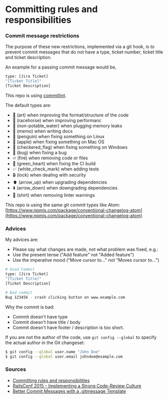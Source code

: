 # Committing rules and responsibilities

### Commit message restrictions

The purpose of these new restrictions, implemented via a git hook, is to prevent commit messages that do not have a type, ticket number, ticket title and ticket description.

An example for a passing commit message would be,

```bash
type: [Jira Ticket]
"[Ticket Title]" 
[Ticket Description]
```

This repo is using [commitlint](https://github.com/marionebl/commitlint). 

The default types are: 
- 🎨 (art) when improving the format/structure of the code
- 🐎 (racehorse) when improving performanc
- 🚱 (non-potable_water) when plugging memory leaks
-	📝 (memo) when writing docs
- 🐧 (penguin) when fixing something on Linux 
- 🍎 (apple) when fixing something on Mac OS
- 🏁 (checkered_flag) when fixing something on Windows
- 🐛 (bug) when fixing a bug
- 🔥 (fire) when removing code or files
- 💚 (green_heart) when fixing the CI build
- ✅ (white_check_mark) when adding tests
-	🔒 (lock) when dealing with security
- ⬆️ (arrow_up) when upgrading dependencies
- ⬇️ (arrow_down) when downgrading dependencies
- 👕 (shirt) when removing linter warnings

This repo is using the same git commit types like Atom: [https://www.npmjs.com/package/conventional-changelog-atom](https://www.npmjs.com/package/conventional-changelog-atom)

### Advices 

My advices are: 
- Please say what changes are made, not what problem was fixed, e.g.:
- Use the present tense ("Add feature" not "Added feature")
- Use the imperative mood ("Move cursor to..." not "Moves cursor to...")

```bash
# Good Commit
type: [Jira Ticket]
"[Ticket Title]" 
[Ticket Description]
```

```bash
# Bad commit
Bug 123456 - crash clicking button on www.example.com
```

Why the commit is bad: 
- Commit doesn't have type
- Commit doesn't have title / body
- Commit doesn't have footer / description is too short.

If you are not the author of the code, use `git config --global` to specify the actual author in the Git changeset:

```bash
$ git config --global user.name "John Doe"
$ git config --global user.email johndoe@example.com
```

### Sources

- [Committing rules and responsibilities](https://developer.mozilla.org/en-US/docs/Mozilla/Developer_guide/Committing_Rules_and_Responsibilities)
- [RailsConf 2015 - Implementing a Strong Code-Review Culture](https://www.youtube.com/watch?v=PJjmw9TRB7s)
- [Better Commit Messages with a .gitmessage Template](https://robots.thoughtbot.com/better-commit-messages-with-a-gitmessage-template)